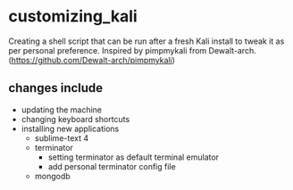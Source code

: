 # customizing_kali
Creating a shell script that can be run after a fresh Kali install to tweak it as per personal preference. Inspired by pimpmykali from Dewalt-arch. (https://github.com/Dewalt-arch/pimpmykali)
## changes include
- updating the machine
- changing keyboard shortcuts
- installing new applications
	- sublime-text 4
	- terminator
		- setting terminator as default terminal emulator
		- add personal terminator config file
	- mongodb
